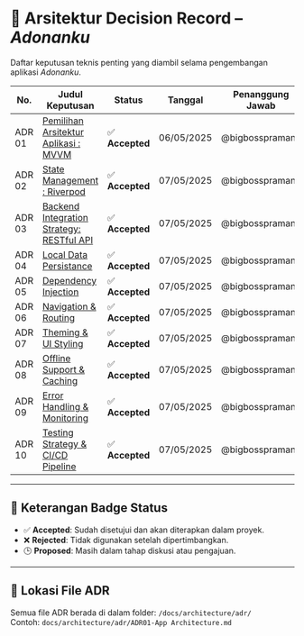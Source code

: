 # 📘 Arsitektur Decision Record – *Adonanku*

Daftar keputusan teknis penting yang diambil selama pengembangan aplikasi *Adonanku*.

| No.     | Judul Keputusan                                   | Status          | Tanggal     | Penanggung Jawab     |
|---------|--------------------------------------------------|-----------------|-------------|-----------------------|
| ADR 01  | [Pemilihan Arsitektur Aplikasi : MVVM](docs/architecture/adr/ADR01-App%20Architecture.md) | ✅ **Accepted** | 06/05/2025  | @bigbosspramana       |
| ADR 02  | [State Management : Riverpod](docs/architecture/adr/ADR02-State%20Management.md) | ✅ **Accepted** | 07/05/2025  | @bigbosspramana       |
| ADR 03  | [Backend Integration Strategy: RESTful API](docs/architecture/adr/ADR03-Backend%20Integration.md) | ✅ **Accepted** | 07/05/2025  | @bigbosspramana       |
| ADR 04  | [Local Data Persistance](docs/architecture/adr/ADR04-Local%20Data%20Persistance.md) | ✅ **Accepted** | 07/05/2025  | @bigbosspramana       |
| ADR 05  | [Dependency Injection](docs/architecture/adr/ADR05-Dependency%20Injection.md) | ✅ **Accepted** | 07/05/2025  | @bigbosspramana       |
| ADR 06  | [Navigation & Routing](docs/architecture/adr/ADR06-Navigation%20Routing.md) | ✅ **Accepted** | 07/05/2025  | @bigbosspramana       |
| ADR 07  | [Theming & UI Styling](docs/architecture/adr/ADR07-UI%20Styling.md) | ✅ **Accepted** | 07/05/2025  | @bigbosspramana       |
| ADR 08  | [Offline Support & Caching](docs/architecture/adr/ADR08-Offline%20Support.md) | ✅ **Accepted** | 07/05/2025  | @bigbosspramana       |
| ADR 09  | [Error Handling & Monitoring](docs/architecture/adr/ADR09-Error%20Handling.md) | ✅ **Accepted** | 07/05/2025  | @bigbosspramana       |
| ADR 10  | [Testing Strategy & CI/CD Pipeline](docs/architecture/adr/ADR10-Testing%20CI-CD.md) | ✅ **Accepted** | 07/05/2025  | @bigbosspramana       |
       

---

## 🔖 Keterangan Badge Status
- ✅ **Accepted**: Sudah disetujui dan akan diterapkan dalam proyek.
- ❌ **Rejected**: Tidak digunakan setelah dipertimbangkan.
- 🕒 **Proposed**: Masih dalam tahap diskusi atau pengajuan.

---

## 📂 Lokasi File ADR
Semua file ADR berada di dalam folder: `/docs/architecture/adr/`  
Contoh: `docs/architecture/adr/ADR01-App Architecture.md`
